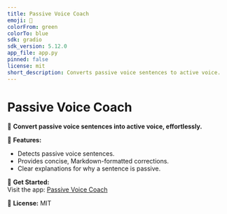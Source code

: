 ```yaml
---
title: Passive Voice Coach
emoji: 🐠
colorFrom: green
colorTo: blue
sdk: gradio
sdk_version: 5.12.0
app_file: app.py
pinned: false
license: mit
short_description: Converts passive voice sentences to active voice.
---
```


# Passive Voice Coach

🎯 **Convert passive voice sentences into active voice, effortlessly.**

📝 **Features:**

- Detects passive voice sentences.
- Provides concise, Markdown-formatted corrections.
- Clear explanations for why a sentence is passive.

🚀 **Get Started:**  
Visit the app: [Passive Voice Coach](https://huggingface.co/spaces/lindalen/passive-voice-coach)

🔗 **License:** MIT
